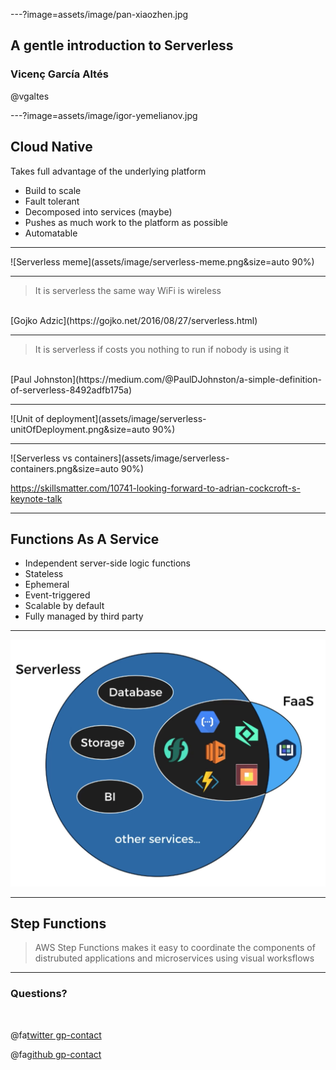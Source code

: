 ---?image=assets/image/pan-xiaozhen.jpg

## A gentle introduction to Serverless

### Vicenç García Altés
@vgaltes

---?image=assets/image/igor-yemelianov.jpg

## Cloud Native

Takes full advantage of the underlying platform
- Build to scale
- Fault tolerant
- Decomposed into services (maybe)
- Pushes as much work to the platform as possible
- Automatable

---

![Serverless meme](assets/image/serverless-meme.png&size=auto 90%)

---

> It is serverless the same way WiFi is wireless
<br/>
[Gojko Adzic](https://gojko.net/2016/08/27/serverless.html)

---

> It is serverless if costs you nothing to run if nobody is using it
<br/>
[Paul Johnston](https://medium.com/@PaulDJohnston/a-simple-definition-of-serverless-8492adfb175a)

---

![Unit of deployment](assets/image/serverless-unitOfDeployment.png&size=auto 90%)

--- 

![Serverless vs containers](assets/image/serverless-containers.png&size=auto 90%)

https://skillsmatter.com/10741-looking-forward-to-adrian-cockcroft-s-keynote-talk

---
## Functions As A Service

- Independent server-side logic functions
- Stateless
- Ephemeral
- Event-triggered
- Scalable by default
- Fully managed by third party

---

![Serverless FAAS](assets/image/serverless-faas.png)

---

## Step Functions

> AWS Step Functions makes it easy to coordinate the components of distrubuted applications and microservices using visual worksflows

---

### Questions?

<br>

@fa[twitter gp-contact](@vgaltes)

@fa[github gp-contact](vgaltes)
